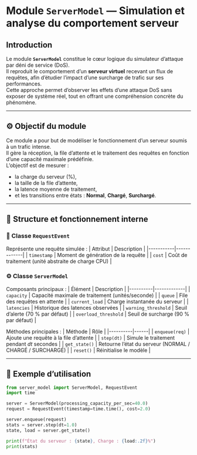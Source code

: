 #  Module `ServerModel` — Simulation et analyse du comportement serveur

##  Introduction
Le module **`ServerModel`** constitue le cœur logique du simulateur d’attaque par déni de service (DoS).  
Il reproduit le comportement d’un **serveur virtuel** recevant un flux de requêtes, afin d’étudier l’impact d’une surcharge de trafic sur ses performances.  
Cette approche permet d’observer les effets d’une attaque DoS sans exposer de système réel, tout en offrant une compréhension concrète du phénomène.

---

## ⚙️ Objectif du module
Ce module a pour but de modéliser le fonctionnement d’un serveur soumis à un trafic intense.  
Il gère la réception, la file d’attente et le traitement des requêtes en fonction d’une capacité maximale prédéfinie.  
L’objectif est de mesurer :
- la charge du serveur (%),
- la taille de la file d’attente,
- la latence moyenne de traitement,
- et les transitions entre états : **Normal**, **Chargé**, **Surchargé**.

---

## 🧩 Structure et fonctionnement interne

### 📄 Classe `RequestEvent`
Représente une requête simulée :
| Attribut | Description |
|-----------|-------------|
| `timestamp` | Moment de génération de la requête |
| `cost` | Coût de traitement (unité abstraite de charge CPU) |

### ⚙️ Classe `ServerModel`
Composants principaux :
| Élément | Description |
|----------|-------------|
| `capacity` | Capacité maximale de traitement (unités/seconde) |
| `queue` | File des requêtes en attente |
| `current_load` | Charge instantanée du serveur |
| `latencies` | Historique des latences observées |
| `warning_threshold` | Seuil d’alerte (70 % par défaut) |
| `overload_threshold` | Seuil de surcharge (90 % par défaut) |

Méthodes principales :
| Méthode | Rôle |
|----------|------|
| `enqueue(req)` | Ajoute une requête à la file d’attente |
| `step(dt)` | Simule le traitement pendant *dt* secondes |
| `get_state()` | Retourne l’état du serveur (NORMAL / CHARGÉ / SURCHARGÉ) |
| `reset()` | Réinitialise le modèle |

---

## 🧪 Exemple d’utilisation

```python
from server_model import ServerModel, RequestEvent
import time

server = ServerModel(processing_capacity_per_sec=40.0)
request = RequestEvent(timestamp=time.time(), cost=2.0)

server.enqueue(request)
stats = server.step(dt=1.0)
state, load = server.get_state()

print(f"État du serveur : {state}, Charge : {load:.2f}%")
print(stats)
